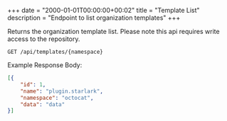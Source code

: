 +++
date = "2000-01-01T00:00:00+00:02"
title = "Template List"
description = "Endpoint to list organization templates"
+++

Returns the organization template list.
Please note this api requires write access to the repository.

```
GET /api/templates/{namespace}
```

Example Response Body:

```json {linenos=table}
[{
	"id": 1,
	"name": "plugin.starlark",
	"namespace": "octocat",
	"data": "data"
}]
```
